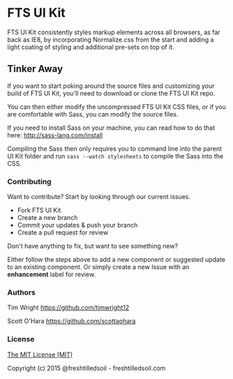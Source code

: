 FTS UI Kit
====================

FTS UI Kit consistently styles markup elements across all browsers, as far back as IE8, by incorporating Normalize.css from the start and adding a light coating of styling and additional pre-sets on top of it.

## Tinker Away

If you want to start poking around the source files and customizing your build of FTS UI Kit, you'll need to download or clone the FTS UI Kit repo.

You can then either modify the uncompressed FTS UI Kit CSS files, or if you are comfortable with Sass, you can modify the source files.

If you need to install Sass on your machine, you can read how to do that here: http://sass-lang.com/install

Compiling the Sass then only requires you to command line into the parent UI Kit folder and run
```sass --watch stylesheets```
to compile the Sass into the CSS.



### Contributing

Want to contribute? Start by looking through our current issues.

* Fork FTS UI Kit
* Create a new branch
* Commit your updates & push your branch
* Create a pull request for review

Don't have anything to fix, but want to see something new?

Either follow the steps above to add a new component or suggested update to an existing component. Or simply create a new Issue with an __enhancement__ label for review.


### Authors

Tim Wright
https://github.com/timwright12

Scott O'Hara
https://github.com/scottaohara


### License
[The MIT License (MIT)](/LICENSE)

Copyright (c) 2015 @freshtilledsoil - freshtilledsoil.com

